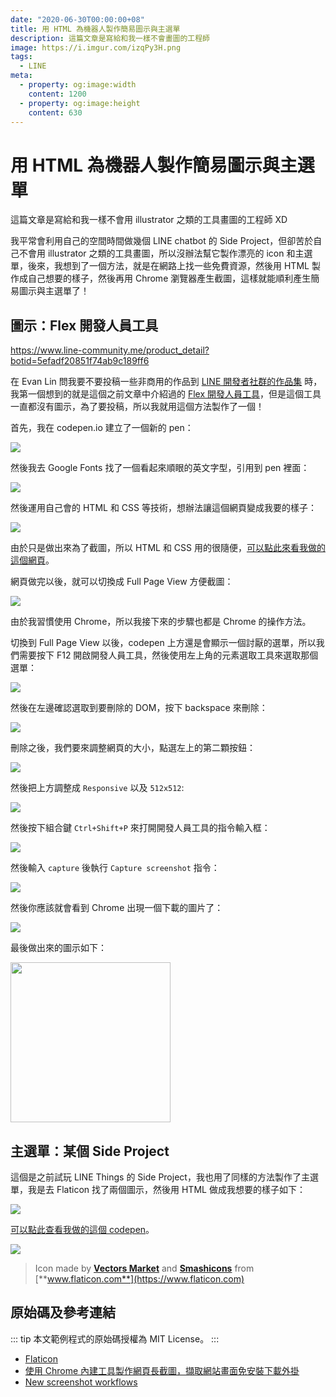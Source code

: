 ```yaml
---
date: "2020-06-30T00:00:00+08"
title: 用 HTML 為機器人製作簡易圖示與主選單
description: 這篇文章是寫給和我一樣不會畫圖的工程師
image: https://i.imgur.com/izqPy3H.png
tags:
  - LINE
meta:
  - property: og:image:width
    content: 1200
  - property: og:image:height
    content: 630
---
```


# 用 HTML 為機器人製作簡易圖示與主選單

這篇文章是寫給和我一樣不會用 illustrator 之類的工具畫圖的工程師 XD

我平常會利用自己的空間時間做幾個 LINE chatbot 的 Side Project，但卻苦於自己不會用 illustrator 之類的工具畫圖，所以沒辦法幫它製作漂亮的 icon 和主選單，後來，我想到了一個方法，就是在網路上找一些免費資源，然後用 HTML 製作成自己想要的樣子，然後再用 Chrome 瀏覽器產生截圖，這樣就能順利產生簡易圖示與主選單了！

## 圖示：Flex 開發人員工具

<https://www.line-community.me/product_detail?botid=5efadf20851f74ab9c189ff6>

在 Evan Lin 問我要不要投稿一些非商用的作品到 [LINE 開發者社群的作品集](https://www.line-community.me/product?filterby=3) 時，我第一個想到的就是這個之前文章中介紹過的 [Flex 開發人員工具](https://taichunmin.idv.tw/blog/2020-04-06-line-devbot.html)，但是這個工具一直都沒有圖示，為了要投稿，所以我就用這個方法製作了一個！

首先，我在 codepen.io 建立了一個新的 pen：

![](https://i.imgur.com/fTHEuLB.jpg)

然後我去 Google Fonts 找了一個看起來順眼的英文字型，引用到 pen 裡面：

![](https://i.imgur.com/zSebJ9Y.jpg)

然後運用自己會的 HTML 和 CSS 等技術，想辦法讓這個網頁變成我要的樣子：

![](https://i.imgur.com/H4yu1NO.png)

由於只是做出來為了截圖，所以 HTML 和 CSS 用的很隨便，[可以點此來看我做的這個網頁](https://codepen.io/taichunmin/full/abdLXXP)。

網頁做完以後，就可以切換成 Full Page View 方便截圖：

![](https://i.imgur.com/tV7BQRf.jpg)

由於我習慣使用 Chrome，所以我接下來的步驟也都是 Chrome 的操作方法。

切換到 Full Page View 以後，codepen 上方還是會顯示一個討厭的選單，所以我們需要按下 F12 開啟開發人員工具，然後使用左上角的元素選取工具來選取那個選單：

![](https://i.imgur.com/vHHofE0.jpg)

然後在左邊確認選取到要刪除的 DOM，按下 backspace 來刪除：

![](https://i.imgur.com/5DrxQ9q.jpg)

刪除之後，我們要來調整網頁的大小，點選左上的第二顆按鈕：

![](https://i.imgur.com/jtPaR3U.jpg)

然後把上方調整成 `Responsive` 以及 `512x512`:

![](https://i.imgur.com/aAEt7ek.jpg)

然後按下組合鍵 `Ctrl+Shift+P` 來打開開發人員工具的指令輸入框：

![](https://i.imgur.com/5GfXvKb.jpg)

然後輸入 `capture` 後執行 `Capture screenshot` 指令：

![](https://i.imgur.com/uI4lee4.jpg)

然後你應該就會看到 Chrome 出現一個下載的圖片了：

![](https://i.imgur.com/OF1bzfV.jpg)

最後做出來的圖示如下：

<img src="https://i.imgur.com/F2rR6tL.png" style="width: 256px">

## 主選單：某個 Side Project

這個是之前試玩 LINE Things 的 Side Project，我也用了同樣的方法製作了主選單，我是去 Flaticon 找了兩個圖示，然後用 HTML 做成我想要的樣子如下：

![](https://i.imgur.com/yu5KxUG.png)

[可以點此查看我做的這個 codepen](https://codepen.io/taichunmin/full/jJRqRy)。

![](https://i.imgur.com/RAEsIs2.png)

> Icon made by [**Vectors Market**](https://www.flaticon.com/authors/vectors-market) and [**Smashicons**](https://www.flaticon.com/authors/smashicons) from [**www.flaticon.com**](https://www.flaticon.com)

## 原始碼及參考連結

::: tip
本文範例程式的原始碼授權為 MIT License。
:::

* [Flaticon](https://www.flaticon.com/)
* [使用 Chrome 內建工具製作網頁長截圖，擷取網站畫面免安裝下載外掛](https://free.com.tw/chrome-capture-full-size-screenshot/)
* [New screenshot workflows](https://developers.google.com/web/updates/2017/08/devtools-release-notes#screenshots)
